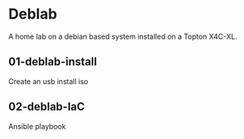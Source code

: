 # Deblab
A home lab on a debian based system installed on a Topton X4C-XL.

## 01-deblab-install
Create an usb install iso

## 02-deblab-IaC
Ansible playbook